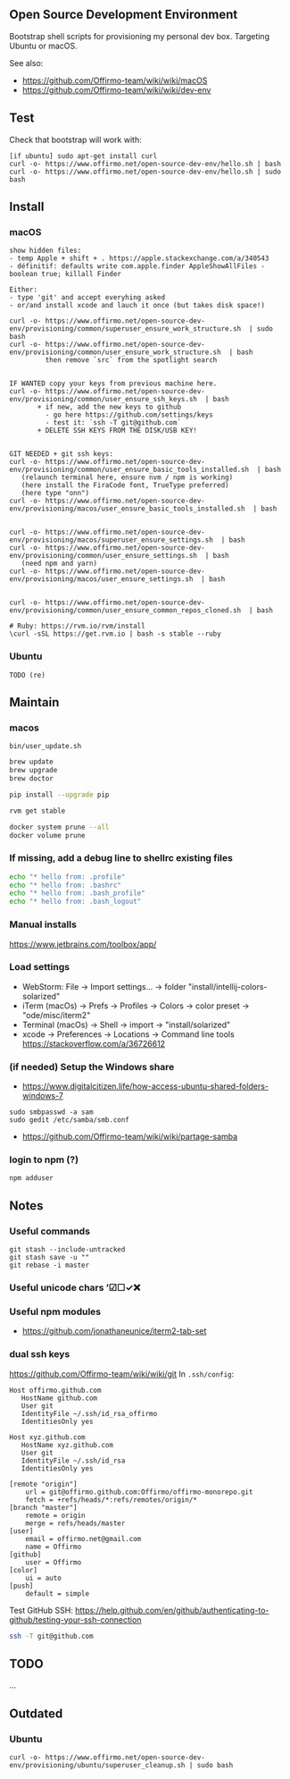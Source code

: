 ## Open Source Development Environment

Bootstrap shell scripts for provisioning my personal dev box. Targeting Ubuntu or macOS.

See also:
* https://github.com/Offirmo-team/wiki/wiki/macOS
* https://github.com/Offirmo-team/wiki/wiki/dev-env


## Test
Check that bootstrap will work with:
```
[if ubuntu] sudo apt-get install curl
curl -o- https://www.offirmo.net/open-source-dev-env/hello.sh | bash
curl -o- https://www.offirmo.net/open-source-dev-env/hello.sh | sudo bash
```


## Install

### macOS

```
show hidden files:
- temp Apple + shift + . https://apple.stackexchange.com/a/340543
- définitif: defaults write com.apple.finder AppleShowAllFiles -boolean true; killall Finder

Either:
- type 'git' and accept everyhing asked
- or/and install xcode and lauch it once (but takes disk space!)

curl -o- https://www.offirmo.net/open-source-dev-env/provisioning/common/superuser_ensure_work_structure.sh  | sudo bash
curl -o- https://www.offirmo.net/open-source-dev-env/provisioning/common/user_ensure_work_structure.sh  | bash
         then remove `src` from the spotlight search


IF WANTED copy your keys from previous machine here.
curl -o- https://www.offirmo.net/open-source-dev-env/provisioning/common/user_ensure_ssh_keys.sh  | bash
       + if new, add the new keys to github
         - go here https://github.com/settings/keys
         - test it: `ssh -T git@github.com`
       + DELETE SSH KEYS FROM THE DISK/USB KEY!


GIT NEEDED + git ssh keys:
curl -o- https://www.offirmo.net/open-source-dev-env/provisioning/common/user_ensure_basic_tools_installed.sh  | bash
   (relaunch terminal here, ensure nvm / npm is working)
   (here install the FiraCode font, TrueType preferred)
   (here type "onn")
curl -o- https://www.offirmo.net/open-source-dev-env/provisioning/macos/user_ensure_basic_tools_installed.sh  | bash


curl -o- https://www.offirmo.net/open-source-dev-env/provisioning/macos/superuser_ensure_settings.sh  | bash
curl -o- https://www.offirmo.net/open-source-dev-env/provisioning/common/user_ensure_settings.sh  | bash
   (need npm and yarn)
curl -o- https://www.offirmo.net/open-source-dev-env/provisioning/macos/user_ensure_settings.sh  | bash


curl -o- https://www.offirmo.net/open-source-dev-env/provisioning/common/user_ensure_common_repos_cloned.sh  | bash

# Ruby: https://rvm.io/rvm/install
\curl -sSL https://get.rvm.io | bash -s stable --ruby
```

### Ubuntu

```
TODO (re)
```


## Maintain

### macos

`bin/user_update.sh`

```bash
brew update
brew upgrade
brew doctor

pip install --upgrade pip

rvm get stable

docker system prune --all
docker volume prune
```

### If missing, add a debug line to shellrc existing files
```bash
echo "* hello from: .profile"
echo "* hello from: .bashrc"
echo "* hello from: .bash_profile"
echo "* hello from: .bash_logout"
```

### Manual installs
https://www.jetbrains.com/toolbox/app/

### Load settings
* WebStorm: File -> Import settings... -> folder "install/intellij-colors-solarized"
* iTerm (macOs) -> Prefs -> Profiles -> Colors -> color preset -> "ode/misc/iterm2"
* Terminal (macOs) -> Shell -> import -> "install/solarized"
* xcode -> Preferences -> Locations -> Command line tools  https://stackoverflow.com/a/36726612

### (if needed) Setup the Windows share
* https://www.digitalcitizen.life/how-access-ubuntu-shared-folders-windows-7
```
sudo smbpasswd -a sam
sudo gedit /etc/samba/smb.conf
```
* https://github.com/Offirmo-team/wiki/wiki/partage-samba

### login to npm (?)
```
npm adduser
```



## Notes

### Useful commands
```
git stash --include-untracked
git stash save -u ""
git rebase -i master
```

### Useful unicode chars ’☑☐✓❌

### Useful npm modules
* https://github.com/jonathaneunice/iterm2-tab-set

### dual ssh keys
https://github.com/Offirmo-team/wiki/wiki/git
In `.ssh/config`:

```
Host offirmo.github.com
   HostName github.com
   User git
   IdentityFile ~/.ssh/id_rsa_offirmo
   IdentitiesOnly yes

Host xyz.github.com
   HostName xyz.github.com
   User git
   IdentityFile ~/.ssh/id_rsa
   IdentitiesOnly yes
```

```
[remote "origin"]
	url = git@offirmo.github.com:Offirmo/offirmo-monorepo.git
	fetch = +refs/heads/*:refs/remotes/origin/*
[branch "master"]
	remote = origin
	merge = refs/heads/master
[user]
	email = offirmo.net@gmail.com
	name = Offirmo
[github]
	user = Offirmo
[color]
	ui = auto
[push]
	default = simple
```

Test GitHub SSH: https://help.github.com/en/github/authenticating-to-github/testing-your-ssh-connection
```bash
ssh -T git@github.com
```


## TODO
...


## Outdated

### Ubuntu

```
curl -o- https://www.offirmo.net/open-source-dev-env/provisioning/ubuntu/superuser_cleanup.sh | sudo bash
```
